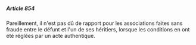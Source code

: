 ##### Article 854

Pareillement, il n'est pas dû de rapport pour les associations faites sans fraude entre le défunt et l'un de ses héritiers, lorsque les conditions en ont été réglées par un acte authentique.

